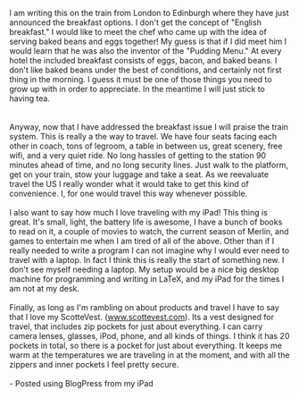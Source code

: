 <!--
.. title: Random Rants on a Train
.. date: 2010/06/12
.. slug: random-rants-on-a-train
.. tags: Travel
.. link: 
.. description: 
-->


I am writing this on the train from London to Edinburgh where they have just announced the breakfast options.  I don't get the concept of "English breakfast."  I would like to meet the chef who came up with the idea of serving baked beans and eggs together!  My guess is that if I did meet him I would learn that he was also the inventor of the "Pudding Menu."  At every hotel the included breakfast consists of eggs, bacon, and baked beans. I don't like baked beans under the best of conditions, and certainly not first thing in the morning.  I guess it must be one of those things you need to grow up with in order to appreciate.  In the meantime I will just stick to having tea.<br /><br /><br />Anyway, now that I have addressed the breakfast issue I will praise the train system.  This is really a the way to travel.  We have four seats facing each other in coach, tons of legroom, a table in between us, great scenery, free wifi, and a very quiet ride.  No long hassles of getting to the station 90 minutes ahead of time, and no long security lines.  Just walk to the platform, get on your train, stow your luggage and take a seat.  As we reevaluate travel the US I really wonder what it would take to get this kind of convenience.  I, for one would travel this way whenever possible.<br /><br />I also want to say how much I love traveling with my iPad!  This thing is great.  It's small, light, the battery life is awesome, I have a bunch of books to read on it, a couple of movies to watch, the current season of Merlin, and games to entertain me when I am tired of all of the above. Other than if I really needed to write a program I can not imagine why I would ever need to travel with a laptop.  In fact I think this is really the start of something new.  I don't see myself needing a laptop.  My setup would be a nice big desktop machine for programming and writing in LaTeX, and my iPad for the times I am not at my desk.<br /><br />Finally, as long as I'm rambling on about products and travel I have to say that I love my ScotteVest. (www.scottevest.com).  Its a vest designed for travel, that includes zip pockets for just about everything.  I can carry camera lenses, glasses, iPod, phone, and all kinds of things.  I think it has 20 pockets in total, so there is a pocket for just about everything.  It keeps me warm at the temperatures we are traveling in at the moment, and with all the zippers and inner pockets I feel pretty secure.<br /><br />- Posted using BlogPress from my iPad<br /><br /><div class="blogger-post-footer"><img width='1' height='1' src='https://blogger.googleusercontent.com/tracker/2759017781463016019-5627967196197647954?l=blog.bonelakesoftware.com' alt='' /></div>
